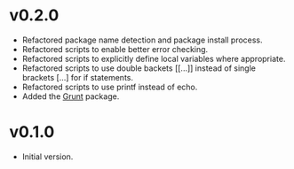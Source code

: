 # v0.2.0

* Refactored package name detection and package install process.
* Refactored scripts to enable better error checking.
* Refactored scripts to explicitly define local variables where appropriate.
* Refactored scripts to use double backets [[...]] instead of single brackets [...] for if statements.
* Refactored scripts to use printf instead of echo.
* Added the [Grunt](http://gruntjs.com) package.

# v0.1.0

* Initial version.
